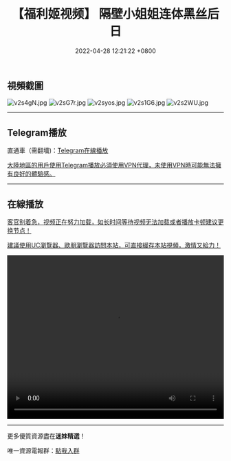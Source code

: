 ﻿---
layout: post
title:  "【福利姬视频】 隔壁小姐姐连体黑丝后日"
date:   2022-04-28 12:21:22 +0800
categories: FuLiJi
tags: 推特 福利姬   隔壁小姐姐 黑丝 后日
img: https://kanjiantu.top/images/2022/04/28/v2s4gN.jpg
---


## 視頻截圖

![v2s4gN.jpg](https://kanjiantu.top/images/2022/04/28/v2s4gN.jpg)
![v2sG7r.jpg](https://kanjiantu.top/images/2022/04/28/v2sG7r.jpg)
![v2syos.jpg](https://kanjiantu.top/images/2022/04/28/v2syos.jpg)
![v2s1G6.jpg](https://kanjiantu.top/images/2022/04/28/v2s1G6.jpg)
![v2s2WU.jpg](https://kanjiantu.top/images/2022/04/28/v2s2WU.jpg)

* * *
## Telegram播放

直通車（需翻墻)：[Telegram在線播放](https://t.me/mimeijingxuan/840)


<u>大陸地區的用戶使用Telegram播放必須使用VPN代理，未使用VPN時可能無法擁有良好的體驗感。</u> 
* * *
## 在線播放
<u>客官别着急，视频正在努力加载，如长时间等待视频无法加载或者播放卡顿建议更换节点！</u>

<u>建議使用UC瀏覽器、歐朋瀏覽器訪問本站，可直接緩存本站視頻，激情又給力！</u>
<center><video src="https://cdn.publer.io/uploads/videos/62668a4adb279765b0fbb084/a6350c82f2d08d796ff3a4df10fc4921.mp4" width="100%" height="380px" controls="controls"></video></center>

* * *
更多優質資源盡在**迷妹精選**！

唯一資源電報群：[點我入群](https://t.me/mimeijingxuan)


